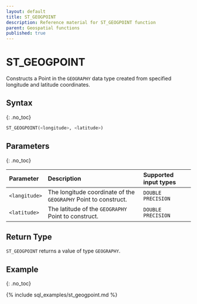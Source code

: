 ```yaml
---
layout: default
title: ST_GEOGPOINT
description: Reference material for ST_GEOGPOINT function
parent: Geospatial functions
published: true
---
```


# ST_GEOGPOINT

Constructs a Point in the `GEOGRAPHY` data type created from specified longitude and latitude coordinates.

## Syntax
{: .no_toc}

```sql
ST_GEOGPOINT(<longitude>, <latitude>)
```

## Parameters 
{: .no_toc}

| Parameter | Description                                                                                                         | Supported input types |
| :--------- | :------------------------------------------------------------------------------------------------------------------- | :-------------------|
| `<langitude>`   | The longitude coordinate of the `GEOGRAPHY` Point to construct. | `DOUBLE PRECISION` |
| `<latitude>`   | The latitude of the `GEOGRAPHY` Point to construct. | `DOUBLE PRECISION` |

## Return Type
`ST_GEOGPOINT` returns a value of type `GEOGRAPHY`.

## Example
{: .no_toc}

{% include sql_examples/st_geogpoint.md %}
